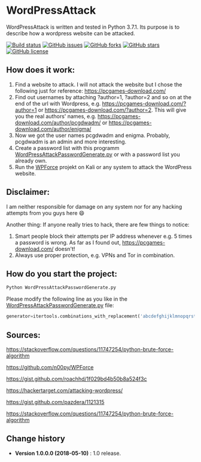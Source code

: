 # WordPressAttack

WordPressAttack is written and tested in Python 3.7.1. Its purpose is to describe how a wordpress website can be attacked.

[![Build status](https://ci.appveyor.com/api/projects/status/5vxr69c6mmgyvj7m?svg=true)](https://ci.appveyor.com/project/SeppPenner/wordpressattack)
[![GitHub issues](https://img.shields.io/github/issues/SeppPenner/WordPressAttack.svg)](https://github.com/SeppPenner/WordPressAttack/issues)
[![GitHub forks](https://img.shields.io/github/forks/SeppPenner/WordPressAttack.svg)](https://github.com/SeppPenner/WordPressAttack/network)
[![GitHub stars](https://img.shields.io/github/stars/SeppPenner/WordPressAttack.svg)](https://github.com/SeppPenner/WordPressAttack/stargazers)
[![GitHub license](https://img.shields.io/badge/license-AGPL-blue.svg)](https://raw.githubusercontent.com/SeppPenner/WordPressAttack/master/License.txt)

## How does it work:

1. Find a website to attack. I will not attack the website but I chose the following just for reference: https://pcgames-download.com/
2. Find out usernames by attaching ?author=1, ?author=2 and so on at the end of the url with Wordpress, e.g. https://pcgames-download.com/?author=1 or https://pcgames-download.com/?author=2.
This will give you the real authors' names, e.g. https://pcgames-download.com/author/pcgdwadm/ or https://pcgames-download.com/author/enigma/
3. Now we got the user names pcgdwadm and enigma. Probably, pcgdwadm is an admin and more interesting.
4. Create a password list with this programm [WordPressAttackPasswordGenerate.py](https://github.com/SeppPenner/WordPressAttack/tree/master/WordPressAttackPasswordGenerate.py) or with a password list you already own.
5. Run the [WPForce](https://github.com/n00py/WPForce) projekt on Kali or any system to attack the WordPress website.

## Disclaimer:

I am neither responsible for damage on any system nor for any hacking attempts from you guys here :smile:

Another thing: If anyone really tries to hack, there are few things to notice:

1. Smart people block their attempts per IP address whenever e.g. 5 times a password is wrong. As far as I found out, https://pcgames-download.com/ doesn't!
2. Always use proper protection, e.g. VPNs and Tor in combination.

## How do you start the project:

```python
Python WordPressAttackPasswordGenerate.py
```

Please modify the following line as you like in the [WordPressAttackPasswordGenerate.py](https://github.com/SeppPenner/WordPressAttack/tree/master/WordPressAttackPasswordGenerate.py) file:

```python
generator=itertools.combinations_with_replacement('abcdefghijklmnopqrstuvwxyz0123456789ABCDEFGHIJKLMNOPQRSTUVW_.,;:!?ß[](){}/\%&$§"@€^°+-*', 15)
```

## Sources:

https://stackoverflow.com/questions/11747254/python-brute-force-algorithm

https://github.com/n00py/WPForce

https://gist.github.com/roachhd/1f029bd4b50b8a524f3c

https://hackertarget.com/attacking-wordpress/

https://gist.github.com/pazdera/1121315

https://stackoverflow.com/questions/11747254/python-brute-force-algorithm


Change history
--------------

* **Version 1.0.0.0 (2018-05-10)** : 1.0 release.